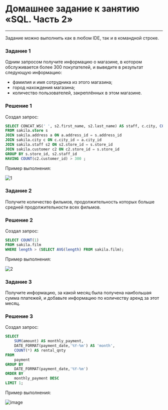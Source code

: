 # Домашнее задание к занятию «SQL. Часть 2»

---

Задание можно выполнить как в любом IDE, так и в командной строке.

### Задание 1

Одним запросом получите информацию о магазине, в котором обслуживается более 300 покупателей, и выведите в результат следующую информацию: 
- фамилия и имя сотрудника из этого магазина;
- город нахождения магазина;
- количество пользователей, закреплённых в этом магазине.

### Решение 1

Создал запрос:

```sql
SELECT CONCAT_WS(' ', s2.first_name, s2.last_name) AS staff, c.city, COUNT(c2.customer_id) as customers
FROM sakila.store s 
JOIN sakila.address a ON a.address_id = s.address_id 
JOIN sakila.city c ON c.city_id = a.city_id 
JOIN sakila.staff s2 ON s2.store_id = s.store_id 
JOIN sakila.customer c2 ON c2.store_id = s.store_id 
GROUP BY s.store_id, s2.staff_id 
HAVING COUNT(c2.customer_id) > 300 ;
```
Пример выполнения:

![1](https://github.com/SKA1010/hw_db_4/assets/125235217/97035f9e-7a1b-4d57-b7b6-3c4e0a9d1724)

### Задание 2

Получите количество фильмов, продолжительность которых больше средней продолжительности всех фильмов.

### Решение 2

Создал запрос:

```sql
SELECT COUNT(1) 
FROM sakila.film 
WHERE length > (SELECT AVG(length) FROM sakila.film);
```
Пример выполнения:

![2](https://github.com/SKA1010/hw_db_4/assets/125235217/5720c6ea-6a17-40a7-81eb-7d125141f49f)

### Задание 3

Получите информацию, за какой месяц была получена наибольшая сумма платежей, и добавьте информацию по количеству аренд за этот месяц.

### Решение 3

Создал запрос:

```sql
SELECT
	SUM(amount) AS monthly_payment,
	DATE_FORMAT(payment_date,'%Y-%m') AS 'month',
	COUNT(*) AS rental_qnty
FROM
	payment 
GROUP BY
	DATE_FORMAT(payment_date,'%Y-%m')
ORDER BY
	monthly_payment DESC
LIMIT 1;
```
Пример выполнения:

![image](https://github.com/SKA1010/hw_db_4/assets/125235217/87794e67-70b5-4aa9-b8cb-d5936c318943)


